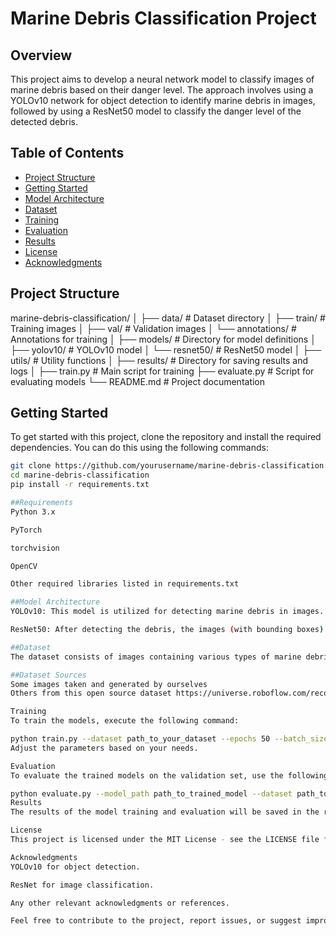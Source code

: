 # Marine Debris Classification Project

## Overview

This project aims to develop a neural network model to classify images of marine debris based on their danger level. The approach involves using a YOLOv10 network for object detection to identify marine debris in images, followed by using a ResNet50 model to classify the danger level of the detected debris.

## Table of Contents

- [Project Structure](#project-structure)
- [Getting Started](#getting-started)
- [Model Architecture](#model-architecture)
- [Dataset](#dataset)
- [Training](#training)
- [Evaluation](#evaluation)
- [Results](#results)
- [License](#license)
- [Acknowledgments](#acknowledgments)

## Project Structure

marine-debris-classification/ │ ├── data/ # Dataset directory │ ├── train/ # Training images │ ├── val/ # Validation images │ └── annotations/ # Annotations for training │ ├── models/ # Directory for model definitions │ ├── yolov10/ # YOLOv10 model │ └── resnet50/ # ResNet50 model │ ├── utils/ # Utility functions │ ├── results/ # Directory for saving results and logs │ ├── train.py # Main script for training ├── evaluate.py # Script for evaluating models └── README.md # Project documentation


## Getting Started

To get started with this project, clone the repository and install the required dependencies. You can do this using the following commands:

```bash
git clone https://github.com/yourusername/marine-debris-classification.git
cd marine-debris-classification
pip install -r requirements.txt

##Requirements
Python 3.x

PyTorch

torchvision

OpenCV

Other required libraries listed in requirements.txt

##Model Architecture
YOLOv10: This model is utilized for detecting marine debris in images. It outputs bounding boxes and class labels for the identified debris.

ResNet50: After detecting the debris, the images (with bounding boxes) are fed into a ResNet50 model to classify the danger level of the debris on a scale from 1 to 3.

##Dataset
The dataset consists of images containing various types of marine debris, annotated with bounding boxes and classes. The dataset is split into training and validation sets, with annotations provided in a compatible format for the YOLO model. 

##Dataset Sources
Some images taken and generated by ourselves
Others from this open source dataset https://universe.roboflow.com/reconhecimentoimgs/global-solution/browse?queryText=&pageSize=50&startingIndex=0&browseQuery=true

Training
To train the models, execute the following command:

python train.py --dataset path_to_your_dataset --epochs 50 --batch_size 16
Adjust the parameters based on your needs.

Evaluation
To evaluate the trained models on the validation set, use the following command:

python evaluate.py --model_path path_to_trained_model --dataset path_to_validation_dataset
Results
The results of the model training and evaluation will be saved in the results/ directory. You can visualize the results using TensorBoard or any other visualization tool of your choice.

License
This project is licensed under the MIT License - see the LICENSE file for details.

Acknowledgments
YOLOv10 for object detection.

ResNet for image classification.

Any other relevant acknowledgments or references.

Feel free to contribute to the project, report issues, or suggest improvements!

